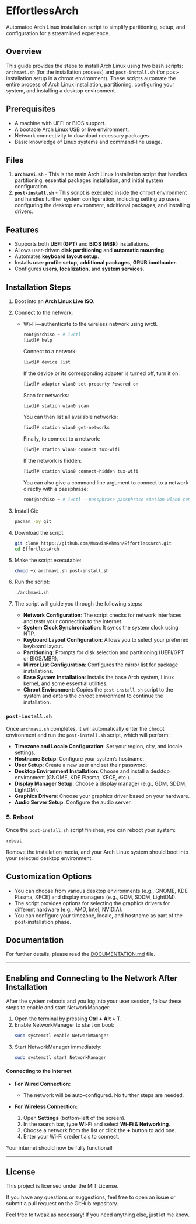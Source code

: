 # EffortlessArch
Automated Arch Linux installation script to simplify partitioning, setup, and configuration for a streamlined experience.

## Overview

This guide provides the steps to install Arch Linux using two bash scripts: `archmavi.sh` (for the installation process) and `post-install.sh` (for post-installation setup in a chroot environment). These scripts automate the entire process of Arch Linux installation, partitioning, configuring your system, and installing a desktop environment.

## Prerequisites

- A machine with UEFI or BIOS support.
- A bootable Arch Linux USB or live environment.
- Network connectivity to download necessary packages.
- Basic knowledge of Linux systems and command-line usage.

## Files

1. **`archmavi.sh`** - This is the main Arch Linux installation script that handles partitioning, essential packages installation, and initial system configuration.
2. **`post-install.sh`** - This script is executed inside the chroot environment and handles further system configuration, including setting up users, configuring the desktop environment, additional packages, and installing drivers.

## Features
- Supports both **UEFI (GPT)** and **BIOS (MBR)** installations.
- Allows user-driven **disk partitioning** and **automatic mounting**.
- Automates **keyboard layout setup**.
- Installs **user profile setup**, **additional packages**, **GRUB bootloader**.
- Configures **users**, **localization**, and **system services**.

## Installation Steps
1. Boot into an **Arch Linux Live ISO**.
2. Connect to the network:
   - Wi-Fi—authenticate to the wireless network using iwctl.
     ```bash
     root@archiso ~ # iwctl
     [iwd]# help
     ```
     Connect to a network:
     ```bash
     [iwd]# device list
     ```
     If the device or its corresponding adapter is turned off, turn it on:
     ```bash
     [iwd]# adapter wlan0 set-property Powered on
     ```
     Scan for networks:
     ```bash
     [iwd]# station wlan0 scan
     ```
     You can then list all available networks:
     ```bash
     [iwd]# station wlan0 get-networks
     ```
     Finally, to connect to a network:
     ```bash
     [iwd]# station wlan0 connect tux-wifi
     ```
     If the network is hidden:
     ```bash
     [iwd]# station wlan0 connect-hidden tux-wifi
     ```
     You can also give a command line argument to connect to a network directly with a passphrase:
     ```bash
     root@archiso ~ # iwctl --passphrase passphrase station wlan0 connect tux-wifi
     ```
3. Install Git:
   ```bash
   pacman -Sy git
   ```
4. Download the script:
   ```bash
   git clone https://github.com/MuawiaRehman/EffortlessArch.git
   cd EffortlessArch
   ```
5. Make the script executable:
   ```bash
   chmod +x archmavi.sh post-install.sh
   ```
6. Run the script:
   ```bash
   ./archmavi.sh
   ```

7. The script will guide you through the following steps:
    
    - **Network Configuration**: The script checks for network interfaces and tests your connection to the internet.
    - **System Clock Synchronization**: It syncs the system clock using NTP.
    - **Keyboard Layout Configuration**: Allows you to select your preferred keyboard layout.
    - **Partitioning**: Prompts for disk selection and partitioning (UEFI/GPT or BIOS/MBR).
    - **Mirror List Configuration**: Configures the mirror list for package installations.
    - **Base System Installation**: Installs the base Arch system, Linux kernel, and some essential utilities.
    - **Chroot Environment**: Copies the `post-install.sh` script to the system and enters the chroot environment to continue the installation.

### `post-install.sh`
  
Once `archmavi.sh` completes, it will automatically enter the chroot environment and run the `post-install.sh` script, which will perform:
  
- **Timezone and Locale Configuration**: Set your region, city, and locale settings.
- **Hostname Setup**: Configure your system’s hostname.
- **User Setup**: Create a new user and set their password.
- **Desktop Environment Installation**: Choose and install a desktop environment (GNOME, KDE Plasma, XFCE, etc.).
- **Display Manager Setup**: Choose a display manager (e.g., GDM, SDDM, LightDM).
- **Graphics Drivers**: Choose your graphics driver based on your hardware.
- **Audio Server Setup**: Configure the audio server.
  
### 5. Reboot
  
Once the `post-install.sh` script finishes, you can reboot your system:
  
```bash
reboot
```
  
Remove the installation media, and your Arch Linux system should boot into your selected desktop environment.
  
## Customization Options
  
- You can choose from various desktop environments (e.g., GNOME, KDE Plasma, XFCE) and display managers (e.g., GDM, SDDM, LightDM).
- The script provides options for selecting the graphics drivers for different hardware (e.g., AMD, Intel, NVIDIA).
- You can configure your timezone, locale, and hostname as part of the post-installation phase.

## Documentation
For further details, please read the [DOCUMENTATION.md](DOCUMENTATION.md) file.

---

## Enabling and Connecting to the Network After Installation  

After the system reboots and you log into your user session, follow these steps to enable and start NetworkManager:  

1. Open the terminal by pressing **Ctrl + Alt + T**.  
2. Enable NetworkManager to start on boot:  
   ```bash
   sudo systemctl enable NetworkManager
   ```  
3. Start NetworkManager immediately:  
   ```bash
   sudo systemctl start NetworkManager
   ```  

#### Connecting to the Internet  

- **For Wired Connection:**  
  - The network will be auto-configured. No further steps are needed.  

- **For Wireless Connection:**  
  1. Open **Settings** (bottom-left of the screen).  
  2. In the search bar, type **Wi-Fi** and select **Wi-Fi & Networking**.  
  3. Choose a network from the list or click the **+** button to add one.  
  4. Enter your Wi-Fi credentials to connect.  

Your internet should now be fully functional!

---

## License

This project is licensed under the MIT License.

If you have any questions or suggestions, feel free to open an issue or submit a pull request on the GitHub repository.

Feel free to tweak as necessary! If you need anything else, just let me know.
